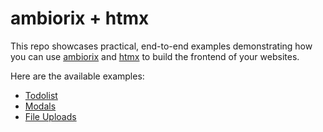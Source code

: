 # ambiorix + htmx

This repo showcases practical, end-to-end examples demonstrating how you can use [ambiorix](https://ambiorix.dev/) and [htmx](https://htmx.org/) to build the frontend of your websites.

Here are the available examples:
- [Todolist](./todolist/)
- [Modals](./modals/)
- [File Uploads](./file-upload/)
